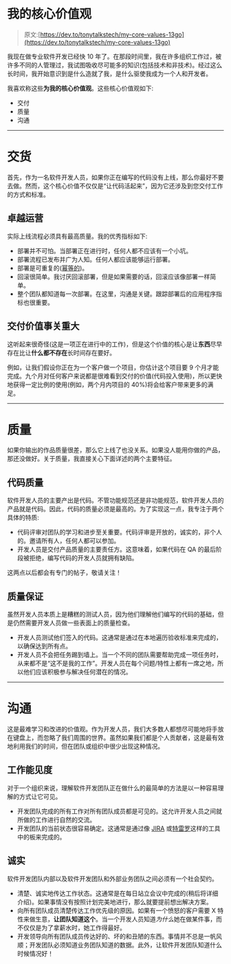 # 我的核心价值观

> 原文:[https://dev.to/tonytalkstech/my-core-values-13go](https://dev.to/tonytalkstech/my-core-values-13go)

我现在做专业软件开发已经快 10 年了。在那段时间里，我在许多组织工作过，被许多不同的人管理过，我试图吸收尽可能多的知识(包括技术和非技术)。经过这么长时间，我开始意识到是什么造就了我，是什么驱使我成为一个人和开发者。

我喜欢称这些**为我的核心价值观**。这些核心价值观如下:

*   交付
*   质量
*   沟通

* * *

# 交货

首先，作为一名软件开发人员，如果你正在编写的代码没有上线，那么你最好不要去做。然而，这个核心价值不仅仅是“让代码活起来”，因为它还涉及到您交付工作的方式和标准。

## 卓越运营

实际上线流程必须具有最高质量。我的优秀指标如下:

*   部署并不可怕。当部署正在进行时，任何人都不应该有一个小坑。
*   部署流程已发布并广为人知。任何人都应该能够运行部署。
*   部署是可重复的([幂等的](https://en.wikipedia.org/wiki/Idempotence))。
*   回滚很简单。我讨厌回滚部署，但是如果需要的话，回滚应该像部署一样简单。
*   整个团队都知道每一次部署。在这里，沟通是关键。跟踪部署后的应用程序指标也很重要。

## 交付价值事关重大

这听起来很奇怪(这是一项正在进行中的工作)，但是这个价值的核心是让**东西**尽早存在比让**什么都不存在**长时间存在要好。

例如，让我们假设你正在为一个客户做一个项目，你估计这个项目要 9 个月才能完成。九个月对任何客户来说都是很难看到交付的价值(代码投入使用)，所以更快地获得一定比例的使用(例如，两个月内项目的 40%)将会给客户带来更多的满足。

* * *

# 质量

如果你输出的作品质量很差，那么它上线了也没关系。如果没人能用你做的产品，那还没做好。关于质量，我直接关心下面详述的两个主要特征。

## 代码质量

软件开发人员的主要产出是代码。不管功能规范还是非功能规范，软件开发人员的产品就是代码。因此，代码的质量必须是最高的。为了实现这一点，我专注于两个具体的特质:

*   代码评审对团队的学习和进步至关重要。代码评审是开放的，诚实的，非个人的。邀请所有人，任何人都可以参加。
*   开发人员是交付产品质量的主要责任方。这意味着，如果代码在 QA 的最后阶段被拒绝，编写代码的开发人员就拥有缺陷。

这两点以后都会有专门的帖子，敬请关注！

## 质量保证

虽然开发人员本质上是糟糕的测试人员，因为他们理解他们编写的代码的基础，但是仍然需要开发人员做一些表面上的质量检查。

*   开发人员测试他们签入的代码。这通常是通过在本地遍历验收标准来完成的，以确保达到所有点。
*   开发人员不会把任务踢到墙上。当一个不同的团队需要帮助完成一项任务时，从来都不是“这不是我的工作”。开发人员在每个问题/特性上都有一席之地，所以他们应该积极参与解决任何潜在的情况。

* * *

# 沟通

这是最难学习和改进的价值观。作为开发人员，我们大多数人都想尽可能地将手放在键盘上，而忽略了我们周围的世界。虽然如果我们都是个人贡献者，这是最有效地利用我们的时间，但在团队或组织中很少出现这种情况。

## 工作能见度

对于一个组织来说，理解软件开发团队正在做什么的最简单的方法是以一种容易理解的方式让它可见。

*   开发团队完成的所有工作对所有团队成员都是可见的。这允许开发人员之间就所做的工作进行自然的交流。
*   开发团队的当前状态很容易确定。这通常是通过像 [JIRA](https://www.atlassian.com/software/jira) 或[特雷罗](https://trello.com/)这样的工具中的板来完成的。

## 诚实

软件开发团队内部以及软件开发团队和外部业务团队之间必须有一个社会契约。

*   清楚、诚实地传达工作状态。这通常是在每日站立会议中完成的(稍后将详细介绍)。如果事情没有按照计划完美地进行，那么就要提前想出解决方案。
*   向所有团队成员清楚传达工作优先级的原因。如果有一个愤怒的客户需要 X 特性来做生意，**让团队知道这个**。当一个开发人员知道*为什么*她在做某件事，而不仅仅是为了拿薪水时，她工作得最好。
*   开发领导向所有团队成员传达好的、坏的和丑陋的东西。事情并不总是一帆风顺；开发团队必须知道业务团队知道的数据。此外，让软件开发团队知道什么时候情况好！